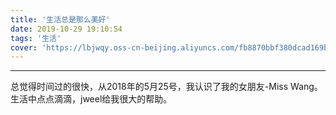 ```yaml
---
title: '生活总是那么美好'
date: 2019-10-29 19:10:54
tags: '生活'
cover: 'https://lbjwqy.oss-cn-beijing.aliyuncs.com/fb8870bbf380dcad169bc7b5d0f47f75.jpg'
---
```

*** 
总觉得时间过的很快，从2018年的5月25号，我认识了我的女朋友-Miss Wang。生活中点点滴滴，jweel给我很大的帮助。